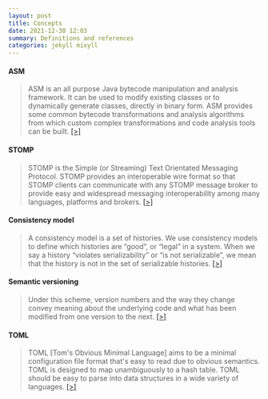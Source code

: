 ```yaml
---
layout: post
title: Concepts
date: 2021-12-30 12:03
summary: Definitions and references
categories: jekyll mixyll
---
```


#### ASM

> ASM is an all purpose Java bytecode manipulation and analysis framework. It can be used to modify existing classes or to dynamically generate classes, directly in binary form. ASM provides some common bytecode transformations and analysis algorithms from which custom complex transformations and code analysis tools can be built. [[>]](https://asm.ow2.io/)

#### STOMP

> STOMP is the Simple (or Streaming) Text Orientated Messaging Protocol. STOMP provides an interoperable wire format so that STOMP clients can communicate with any STOMP message broker to provide easy and widespread messaging interoperability among many languages, platforms and brokers. [[>]](https://stomp.github.io/)

#### Consistency model

> A consistency model is a set of histories. We use consistency models to define which histories are “good”, or “legal” in a system. When we say a history “violates serializability” or “is not serializable”, we mean that the history is not in the set of serializable histories. [[>]](https://jepsen.io/consistency)

#### Semantic versioning

> Under this scheme, version numbers and the way they change convey meaning about the underlying code and what has been modified from one version to the next. [[>]](https://semver.org/)

#### TOML

> TOML [Tom's Obvious Minimal Language] aims to be a minimal configuration file format that's easy to read due to obvious semantics. TOML is designed to map unambiguously to a hash table. TOML should be easy to parse into data structures in a wide variety of languages. [[>]](https://toml.io/en/)
